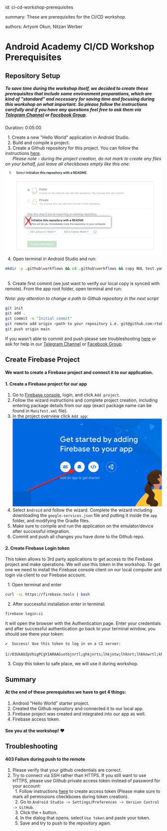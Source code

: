 id: ci-cd-workshop-prerequisites

summary: These are prerequisites for the CI/CD workshop.

authors: Artyom Okun, Nitzan Werber

# Android Academy CI/CD Workshop Prerequisites
<!-- ------------------------ -->
## Repository Setup

##### To save time during the workshop itself, we decided to create these prerequisites that include some environment preparations, which are kind of "standard" and necessary for saving time and focusing during this workshop on what important. So please follow the instructions carefully and if you have any questions feel free to ask them via [Telegram Channel](https://t.me/joinchat/LTwIFUUp6E4Z5DP7WJYVsA) or [Facebook Group](https://www.facebook.com/groups/android.academy.ils). 

Duration: 0:05:00

<span>&nbsp;&nbsp;1.</span> Create a new "Hello World" application in Android Studio.<br/>
<span>&nbsp;&nbsp;2.</span>  Build and compile a project.<br/>
<span>&nbsp;&nbsp;3.</span>  Create a Github repository for this project. You can follow the instructions [here](https://docs.github.com/en/free-pro-team@latest/github/getting-started-with-github/create-a-repo).<br/>
 &nbsp;&nbsp;&nbsp;&nbsp;&nbsp;&nbsp;*Please note - during the project creation, do not mark to create any files on your behalf, just leave all checkboxes empty like this one:*<br/>
 ![image_caption](resources/do-not-mark.png)
<br/><span>&nbsp;&nbsp;4.</span> Open terminal in Android Studio and run: <br/>

```bash
mkdir -p .github\workflows && cd .github\workflows && copy NUL test.yaml
```

<br/><span>&nbsp;&nbsp;5.</span>  Create first commit (we just want to verify our local copy is synced with remote). From the app root folder, open terminal and run:

*Note: pay attention to change a path to Github repository in the next script*

``` bash
git init
git add .
git commit -m "Initial commit"
git remote add origin <path to your repository i.e. git@github.com:rtokun/test-111.git>
git push origin main
```

If you wasn't able to commit and push please see troubleshooting <a href="#3" target="_self">here</a> or ask for help in our [Telegram Channel](https://t.me/joinchat/LTwIFUUp6E4Z5DP7WJYVsA) or [Facebook Group](https://www.facebook.com/groups/android.academy.ils).

## Create Firebase Project

#### We want to create a Firebase project and connect it to our application.

#### 1. Create a Firebase project for our app

1. Go to [Firebase console](https://console.firebase.google.com/), login, and click `Add project`.
2. Follow the wizard instructions and complete project creation, including entering package details from our app (exact package name can be found in `Manifest.xml` file).
3. In the project overview click `Add app`:
![image_caption](resources/create-app-firebase.png)
4. Select `Android` and follow the wizard. Complete the wizard including downloading the `google-services.json` file and putting it inside the `app` folder, and modifying the Gradle files.
5. Make sure to compile and run the application on the emulator/device after successful integration.
6. Commit and push all changes you have done to the Github repo.

#### 2. Create Firebase Login token

This token allows to 3rd party applications to get access to the Firebase project and make operations. We will use this token in the workshop.
To get one we need to install the Firebase console client on our local computer and login via client to our Firebase account.

&nbsp;&nbsp;1.</span> Open terminal and enter<br/>

``` bash
curl -sL https://firebase.tools | bash
```

&nbsp;&nbsp;<span>2.</span> After successful installation enter in terminal:<br/>

``` bash
firebase login:ci
```

It will open the browser with the Authentication page. Enter your credentials and after successful authentication go back to your terminal window, you should see there your token:

``` bash
✔  Success! Use this token to log in on a CI server:

1//03UkAUZpVhigPCgYIARAAGsotbjnrtl;ghkjnrts;lhkjntw;lhknrt;lhbknwrtl;khn;wlr0VcRQiYGtZSpo7DP1aS7X5OdCVJys
```

&nbsp;&nbsp;<span>3.</span> Copy this token to safe place, we will use it during workshop.<br/>

## Summary

#### At the end of these prerequisites we have to get 4 things:

1. Android "Hello World" starter project.
2. Created the Github repository and connected it to our local app.
3. Firebase project was created and integrated into our app as well.
4. Firebase access token.


#### See you at the workshop! ❤️

## Troubleshooting

#### 403 Failure during push to the remote

1. Please verify that your github credentials are correct.
2. Try to connect via SSH rather than HTTPS. If you still want to use HTTPS, please use Github private access token instead of password for your account:
<br/>&nbsp;&nbsp;<span>1.</span> Follow instructions [here](https://docs.github.com/en/free-pro-team@latest/github/authenticating-to-github/creating-a-personal-access-token#creating-a-token) to create access token (Please make sure to mark all permissions checkboxes during token creation).
<br/>&nbsp;&nbsp;<span>2.</span> Go to `Android Studio -> Settings/Preferences -> Version Control -> GitHub`.
<br/>&nbsp;&nbsp;<span>3.</span> Click the `+` button.
<br/>&nbsp;&nbsp;<span>4.</span> In the dialog that opens, select `Use token` and paste your token.
<br/>&nbsp;&nbsp;<span>5.</span> Save and try to push to the repository again.